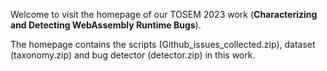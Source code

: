 Welcome to visit the homepage of our TOSEM 2023 work (**Characterizing and Detecting WebAssembly Runtime Bugs**).

The homepage contains the scripts (Github_issues_collected.zip), dataset (taxonomy.zip) and bug detector (detector.zip) in this work.